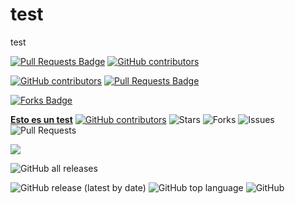 # test
test


<a href="https://github.com/GTAC-ITEAM-UPV/test/pulls"><img src="https://img.shields.io/github/issues-pr/GTAC-ITEAM-UPV/test" alt="Pull Requests Badge"/></a>
<a href="https://github.com/GTAC-ITEAM-UPV/test/graphs/contributors"><img alt="GitHub contributors" src="https://img.shields.io/github/contributors/GTAC-ITEAM-UPV/test?color=2b9348"></a>

<a href="https://github.com/GTAC-ITEAM-UPV/test/graphs/contributors"><img alt="GitHub contributors" src="https://img.shields.io/github/contributors/GTAC-ITEAM-UPV/test?color=2b9348"></a>
<a href="https://github.com/GTAC-ITEAM-UPV/test/pulls"><img src="https://img.shields.io/github/issues-pr/GTAC-ITEAM-UPV/test" alt="Pull Requests Badge"/></a>


<a href="https://github.com/GTAC-ITEAM-UPV/test/network/members"><img src="https://img.shields.io/github/forks/GTAC-ITEAM-UPV/test" alt="Forks Badge"/></a>


<a href="https://github.com/GTAC-ITEAM-UPV/test"><b>Esto es un test</b></a></td>
<a href="https://github.com/GTAC-ITEAM-UPV/test/graphs/contributors"><img alt="GitHub contributors" src="https://img.shields.io/github/contributors/GTAC-ITEAM-UPV/test?color=2b9348"></a>
<img alt="Stars" src="https://img.shields.io/github/stars/GTAC-ITEAM-UPV/test?style=flat-square&labelColor=343b41"/>
<img alt="Forks" src="https://img.shields.io/github/forks/GTAC-ITEAM-UPV/test?style=flat-square&labelColor=343b41"/>
<img alt="Issues" src="https://img.shields.io/github/issues/GTAC-ITEAM-UPV/test?style=flat-square&labelColor=343b41"/>
<img alt="Pull Requests" src="https://img.shields.io/github/issues-pr/GTAC-ITEAM-UPV/test?style=flat-square&labelColor=343b41"/>

<img src="https://img.shields.io/github/tag/GTAC-ITEAM-UPV/test.svg" /> 


![GitHub all releases](https://img.shields.io/github/downloads/GTAC-ITEAM-UPV/test/total)

  ![GitHub release (latest by date)](https://img.shields.io/github/v/release/GTAC-ITEAM-UPV/test)
  ![GitHub top language](https://img.shields.io/github/languages/top/GTAC-ITEAM-UPV/test)
  ![GitHub](https://img.shields.io/github/license/GTAC-ITEAM-UPV/test)

